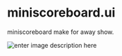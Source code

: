 # miniscoreboard.ui
 miniscoreboard make for away show.

![enter image description here](https://i.imgur.com/GKCEt6N.png)
